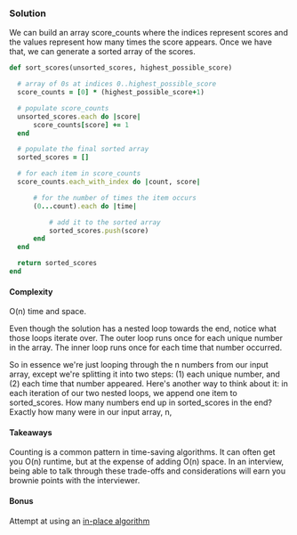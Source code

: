 ### Solution
We can build an array score_counts where the indices represent scores and the values represent how many times the score appears. Once we have that, we can generate a sorted array of the scores.

```ruby
def sort_scores(unsorted_scores, highest_possible_score)

  # array of 0s at indices 0..highest_possible_score
  score_counts = [0] * (highest_possible_score+1)

  # populate score_counts
  unsorted_scores.each do |score|
      score_counts[score] += 1
  end

  # populate the final sorted array
  sorted_scores = []

  # for each item in score_counts
  score_counts.each_with_index do |count, score|

      # for the number of times the item occurs
      (0...count).each do |time|

          # add it to the sorted array
          sorted_scores.push(score)
      end
  end

  return sorted_scores
end
```

#### Complexity
O(n) time and space.

Even though the solution has a nested loop towards the end, notice what those loops iterate over. The outer loop runs once for each unique number in the array. The inner loop runs once for each time that number occurred.

So in essence we're just looping through the n numbers from our input array, except we're splitting it into two steps: (1) each unique number, and (2) each time that number appeared.
Here's another way to think about it: in each iteration of our two nested loops, we append one item to sorted_scores. How many numbers end up in sorted_scores in the end? Exactly how many were in our input array, n,

#### Takeaways
Counting is a common pattern in time-saving algorithms. It can often get you O(n) runtime, but at the expense of adding O(n) space. In an interview, being able to talk through these trade-offs and considerations will earn you brownie points with the interviewer.


#### Bonus

Attempt at using an [in-place algorithm][in-place]

[in-place]: ./in-place.md
